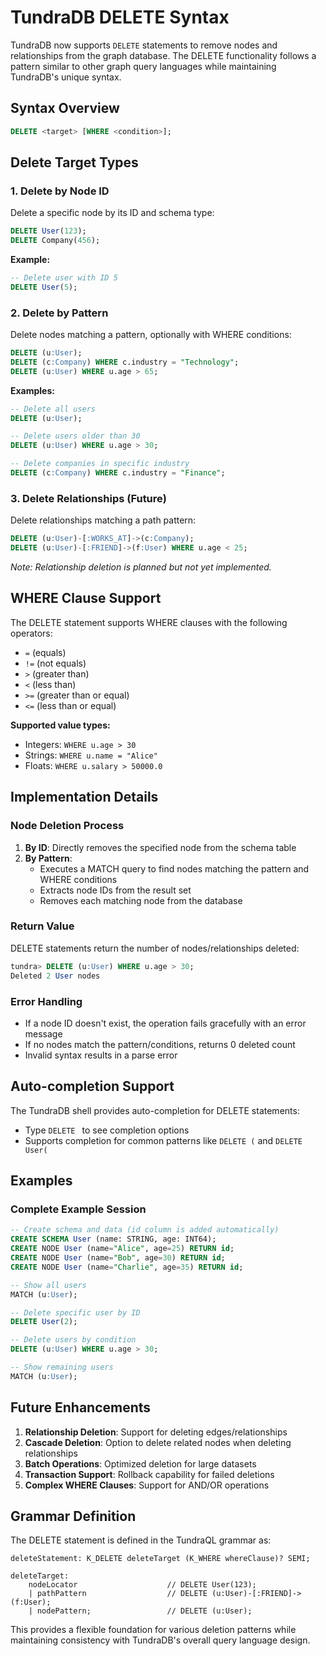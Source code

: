 # TundraDB DELETE Syntax

TundraDB now supports `DELETE` statements to remove nodes and relationships from the graph database. The DELETE functionality follows a pattern similar to other graph query languages while maintaining TundraDB's unique syntax.

## Syntax Overview

```sql
DELETE <target> [WHERE <condition>];
```

## Delete Target Types

### 1. Delete by Node ID
Delete a specific node by its ID and schema type:

```sql
DELETE User(123);
DELETE Company(456);
```

**Example:**
```sql
-- Delete user with ID 5
DELETE User(5);
```

### 2. Delete by Pattern
Delete nodes matching a pattern, optionally with WHERE conditions:

```sql
DELETE (u:User);
DELETE (c:Company) WHERE c.industry = "Technology";
DELETE (u:User) WHERE u.age > 65;
```

**Examples:**
```sql
-- Delete all users
DELETE (u:User);

-- Delete users older than 30
DELETE (u:User) WHERE u.age > 30;

-- Delete companies in specific industry
DELETE (c:Company) WHERE c.industry = "Finance";
```

### 3. Delete Relationships (Future)
Delete relationships matching a path pattern:

```sql
DELETE (u:User)-[:WORKS_AT]->(c:Company);
DELETE (u:User)-[:FRIEND]->(f:User) WHERE u.age < 25;
```

*Note: Relationship deletion is planned but not yet implemented.*

## WHERE Clause Support

The DELETE statement supports WHERE clauses with the following operators:

- `=` (equals)
- `!=` (not equals) 
- `>` (greater than)
- `<` (less than)
- `>=` (greater than or equal)
- `<=` (less than or equal)

**Supported value types:**
- Integers: `WHERE u.age > 30`
- Strings: `WHERE u.name = "Alice"`
- Floats: `WHERE u.salary > 50000.0`

## Implementation Details

### Node Deletion Process

1. **By ID**: Directly removes the specified node from the schema table
2. **By Pattern**: 
   - Executes a MATCH query to find nodes matching the pattern and WHERE conditions
   - Extracts node IDs from the result set
   - Removes each matching node from the database

### Return Value

DELETE statements return the number of nodes/relationships deleted:

```sql
tundra> DELETE (u:User) WHERE u.age > 30;
Deleted 2 User nodes
```

### Error Handling

- If a node ID doesn't exist, the operation fails gracefully with an error message
- If no nodes match the pattern/conditions, returns 0 deleted count
- Invalid syntax results in a parse error

## Auto-completion Support

The TundraDB shell provides auto-completion for DELETE statements:

- Type `DELETE ` to see completion options
- Supports completion for common patterns like `DELETE (` and `DELETE User(`

## Examples

### Complete Example Session

```sql
-- Create schema and data (id column is added automatically)
CREATE SCHEMA User (name: STRING, age: INT64);
CREATE NODE User (name="Alice", age=25) RETURN id;
CREATE NODE User (name="Bob", age=30) RETURN id;
CREATE NODE User (name="Charlie", age=35) RETURN id;

-- Show all users
MATCH (u:User);

-- Delete specific user by ID
DELETE User(2);

-- Delete users by condition
DELETE (u:User) WHERE u.age > 30;

-- Show remaining users
MATCH (u:User);
```

## Future Enhancements

1. **Relationship Deletion**: Support for deleting edges/relationships
2. **Cascade Deletion**: Option to delete related nodes when deleting relationships
3. **Batch Operations**: Optimized deletion for large datasets
4. **Transaction Support**: Rollback capability for failed deletions
5. **Complex WHERE Clauses**: Support for AND/OR operations

## Grammar Definition

The DELETE statement is defined in the TundraQL grammar as:

```antlr
deleteStatement: K_DELETE deleteTarget (K_WHERE whereClause)? SEMI;

deleteTarget: 
    nodeLocator                    // DELETE User(123);
    | pathPattern                  // DELETE (u:User)-[:FRIEND]->(f:User);
    | nodePattern;                 // DELETE (u:User);
```

This provides a flexible foundation for various deletion patterns while maintaining consistency with TundraDB's overall query language design. 